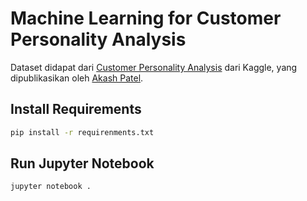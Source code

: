 # Machine Learning for Customer Personality Analysis

Dataset didapat dari [Customer Personality Analysis](https://www.kaggle.com/datasets/imakash3011/customer-personality-analysis) dari Kaggle, yang dipublikasikan oleh [Akash Patel](https://www.kaggle.com/imakash3011).

## Install Requirements
```bash
pip install -r requirenments.txt
```

## Run Jupyter Notebook
```bash
jupyter notebook .
```